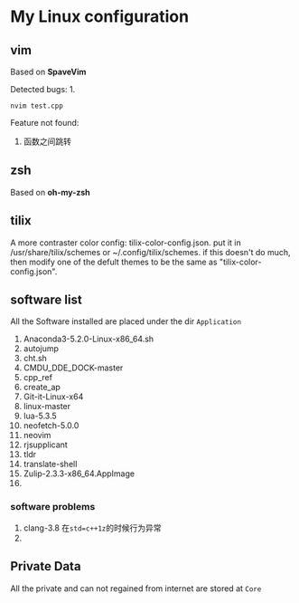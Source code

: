 # My Linux configuration

## vim
Based on **SpaveVim**

Detected bugs:
1.
```
nvim test.cpp
```

Feature not found:
1. 函数之间跳转


## zsh
Based on **oh-my-zsh**

## tilix
A more contraster color config: tilix-color-config.json.
put it in /usr/share/tilix/schemes or ~/.config/tilix/schemes.
if this doesn't do much, then modify one of the defult themes to be the same as "tilix-color-config.json".  

## software list
All the Software installed are placed under the dir `Application`

1. Anaconda3-5.2.0-Linux-x86\_64.sh
1. autojump
1. cht.sh
1. CMDU\_DDE\_DOCK-master
1. cpp\_ref
1. create\_ap
1. Git-it-Linux-x64
1. linux-master
1. lua-5.3.5
1. neofetch-5.0.0
1. neovim
1. rjsupplicant
1. tldr
1. translate-shell
1. Zulip-2.3.3-x86\_64.AppImage
2. 

### software problems
1. clang-3.8 在`std=c++1z`的时候行为异常
2. 

## Private Data
All the private and can not regained from internet are stored at `Core`
